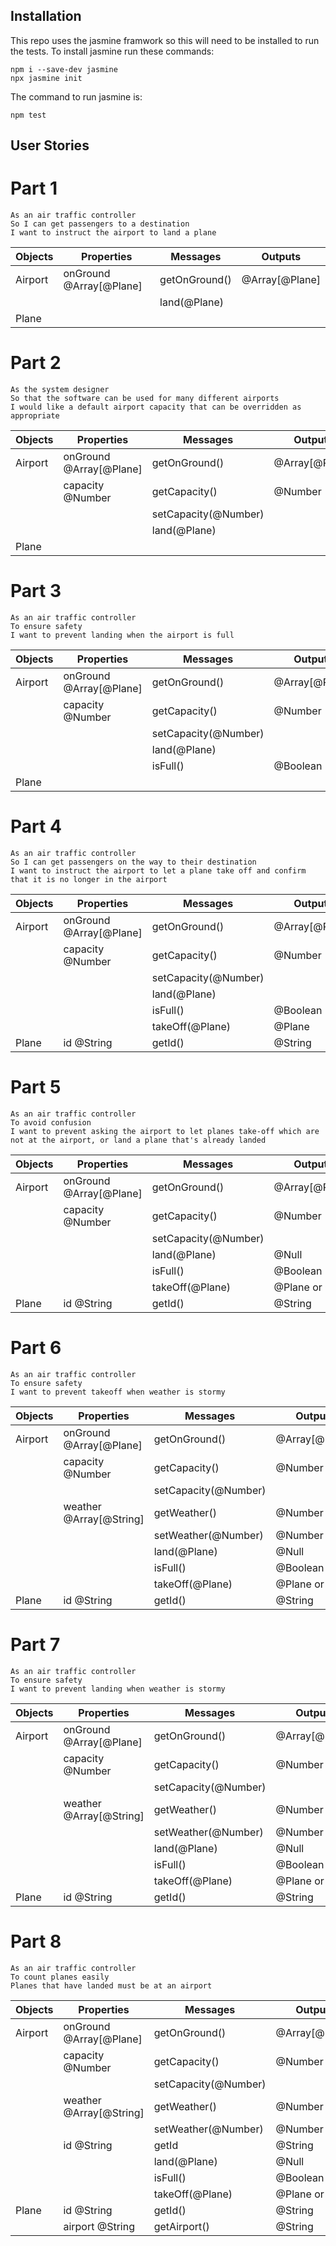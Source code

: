 ## Installation

This repo uses the jasmine framwork so this will need to be installed to run the tests.
To install jasmine run these commands:
```
npm i --save-dev jasmine
npx jasmine init
```
The command to run jasmine is:
```
npm test
```

## User Stories

# Part 1

```
As an air traffic controller
So I can get passengers to a destination
I want to instruct the airport to land a plane
```

| Objects | Properties              | Messages      | Outputs        |
| ------- | ----------------------- | ------------- | -------------- |
| Airport | onGround @Array[@Plane] | getOnGround() | @Array[@Plane] |
|         |                         | land(@Plane)  |                |
| Plane   |                         |               |                |

# Part 2

```
As the system designer
So that the software can be used for many different airports
I would like a default airport capacity that can be overridden as appropriate
```

| Objects | Properties              | Messages             | Outputs        |
| ------- | ----------------------- | -------------------- | -------------- |
| Airport | onGround @Array[@Plane] | getOnGround()        | @Array[@Plane] |
|         | capacity @Number        | getCapacity()        | @Number        |
|         |                         | setCapacity(@Number) |                |
|         |                         | land(@Plane)         |                |
| Plane   |                         |                      |                |

# Part 3

```
As an air traffic controller
To ensure safety
I want to prevent landing when the airport is full
```

| Objects | Properties              | Messages             | Outputs        |
| ------- | ----------------------- | -------------------- | -------------- |
| Airport | onGround @Array[@Plane] | getOnGround()        | @Array[@Plane] |
|         | capacity @Number        | getCapacity()        | @Number        |
|         |                         | setCapacity(@Number) |                |
|         |                         | land(@Plane)         |                |
|         |                         | isFull()             | @Boolean       |
| Plane   |                         |                      |                |

# Part 4

```
As an air traffic controller
So I can get passengers on the way to their destination
I want to instruct the airport to let a plane take off and confirm that it is no longer in the airport
```

| Objects | Properties              | Messages             | Outputs        |
| ------- | ----------------------- | -------------------- | -------------- |
| Airport | onGround @Array[@Plane] | getOnGround()        | @Array[@Plane] |
|         | capacity @Number        | getCapacity()        | @Number        |
|         |                         | setCapacity(@Number) |                |
|         |                         | land(@Plane)         |                |
|         |                         | isFull()             | @Boolean       |
|         |                         | takeOff(@Plane)      | @Plane         |
| Plane   | id @String              | getId()              | @String        |

# Part 5

```
As an air traffic controller
To avoid confusion
I want to prevent asking the airport to let planes take-off which are not at the airport, or land a plane that's already landed
```

| Objects | Properties              | Messages             | Outputs         |
| ------- | ----------------------- | -------------------- | --------------- |
| Airport | onGround @Array[@Plane] | getOnGround()        | @Array[@Plane]  |
|         | capacity @Number        | getCapacity()        | @Number         |
|         |                         | setCapacity(@Number) |                 |
|         |                         | land(@Plane)         | @Null           |
|         |                         | isFull()             | @Boolean        |
|         |                         | takeOff(@Plane)      | @Plane or @Null |
| Plane   | id @String              | getId()              | @String         |

# Part 6

```
As an air traffic controller
To ensure safety
I want to prevent takeoff when weather is stormy
```

| Objects | Properties              | Messages             | Outputs         |
| ------- | ----------------------- | -------------------- | --------------- |
| Airport | onGround @Array[@Plane] | getOnGround()        | @Array[@Plane]  |
|         | capacity @Number        | getCapacity()        | @Number         |
|         |                         | setCapacity(@Number) |                 |
|         | weather @Array[@String] | getWeather()         | @Number         |
|         |                         | setWeather(@Number)  | @Number         |
|         |                         | land(@Plane)         | @Null           |
|         |                         | isFull()             | @Boolean        |
|         |                         | takeOff(@Plane)      | @Plane or @Null |
| Plane   | id @String              | getId()              | @String         |

# Part 7

```
As an air traffic controller
To ensure safety
I want to prevent landing when weather is stormy
```

| Objects | Properties              | Messages             | Outputs         |
| ------- | ----------------------- | -------------------- | --------------- |
| Airport | onGround @Array[@Plane] | getOnGround()        | @Array[@Plane]  |
|         | capacity @Number        | getCapacity()        | @Number         |
|         |                         | setCapacity(@Number) |                 |
|         | weather @Array[@String] | getWeather()         | @Number         |
|         |                         | setWeather(@Number)  | @Number         |
|         |                         | land(@Plane)         | @Null           |
|         |                         | isFull()             | @Boolean        |
|         |                         | takeOff(@Plane)      | @Plane or @Null |
| Plane   | id @String              | getId()              | @String         |


# Part 8

```
As an air traffic controller
To count planes easily
Planes that have landed must be at an airport
```

| Objects | Properties              | Messages             | Outputs         |
| ------- | ----------------------- | -------------------- | --------------- |
| Airport | onGround @Array[@Plane] | getOnGround()        | @Array[@Plane]  |
|         | capacity @Number        | getCapacity()        | @Number         |
|         |                         | setCapacity(@Number) |                 |
|         | weather @Array[@String] | getWeather()         | @Number         |
|         |                         | setWeather(@Number)  | @Number         |
|         | id @String              | getId                | @String         |
|         |                         | land(@Plane)         | @Null           |
|         |                         | isFull()             | @Boolean        |
|         |                         | takeOff(@Plane)      | @Plane or @Null |
| Plane   | id @String              | getId()              | @String         |
|         | airport @String         | getAirport()         | @String         |
